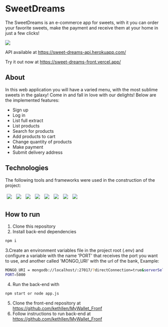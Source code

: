 # SweetDreams

The SweetDreams is an e-commerce app for sweets, with it you can order your favorite sweets, make the payment and receive them at your home in just a few clicks!

<img src="src/assets/sweetDremas-usage.gif" />

API available at https://sweet-dreams-api.herokuapp.com/

Try it out now at https://sweet-dreams-front.vercel.app/

## About

In this web application you will have a varied menu, with the most sublime sweets in the galaxy! Come in and fall in love with our delights! Below are the implemented features:

- Sign up
- Log in
- List full extract
- List products
- Search for products
- Add products to cart
- Change quantity of products
- Make payment
- Submit delivery address

## Technologies
The following tools and frameworks were used in the construction of the project:<br>
<p>
  <img style='margin: 5px;' src='https://img.shields.io/badge/styled-components%20-%2320232a.svg?&style=for-the-badge&color=b8679e&logo=styled-components&logoColor=%3a3a3a'>
  <img style='margin: 5px;' src='https://img.shields.io/badge/axios%20-%2320232a.svg?&style=for-the-badge&color=informational'>
  <img style='margin: 5px;' src="https://img.shields.io/badge/react-app%20-%2320232a.svg?&style=for-the-badge&color=60ddf9&logo=react&logoColor=%2361DAFB"/>
  <img style='margin: 5px;' src="https://img.shields.io/badge/react_route%20-%2320232a.svg?&style=for-the-badge&logo=react&logoColor=%2361DAFB"/>
  <img style='margin: 5px;' src='https://img.shields.io/badge/mongobd%20-%2320232a.svg?&style=for-the-badge&color=yellowgreen&logo=mongodb&logoColor=%2361DAFB%27'>
  <img style='margin: 5px;' src='https://img.shields.io/badge/nodejs%20-%2320232a.svg?&style=for-the-badge&color=blue&logo=javascript&logoColor=%2361DAFB%27'>
  <img style='margin: 5px;' src='https://img.shields.io/badge/express%20-%2320232a.svg?&style=for-the-badge&color=green&logo=express&logoColor=%2361DAFB%27'>
  <img style='margin: 5px;' src='https://img.shields.io/badge/sweetalert2%20-%2320232a.svg?&style=for-the-badge&color=important&logo=sweetalert2&logoColor=%2361DAFB%27'>
  
</p>

## How to run

1. Clone this repository
2. Install back-end dependencies
```bash
npm i
```
3.Create an environment variables file in the project root (.env) and configure a variable with the name 'PORT' that receives the port you want to use, and another called 'MONGO_URI' with the url of the bank, Example:
```bash
MONGO_URI = mongodb://localhost/:27017/?directConnection=true&serverSelectionTimeoutMS=2000&appName=ApiSweetDreams
PORT=5000
```
4. Run the back-end with
```bash
npm start or node app.js
```
5. Clone the front-end repository at https://github.com/kethllen/MyWallet_Fronf
6. Follow instructions to run back-end at https://github.com/kethllen/MyWallet_Fronf
